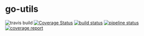 # go-utils
![travis build](https://img.shields.io/travis/mailoman/go-utils.svg)
[![Coverage Status](https://coveralls.io/repos/github/mailoman/go-utils/badge.svg)](https://coveralls.io/github/mailoman/go-utils)
[![build status](http://gitlab.webz.asia/mailoman/go-utils/badges/master/build.svg)](http://gitlab.webz.asia/mailoman/go-utils/commits/master)
[![pipeline status](http://gitlab.webz.asia/mailoman/go-utils/badges/master/pipeline.svg)](http://gitlab.webz.asia/mailoman/go-utils/commits/master)
[![coverage report](http://gitlab.webz.asia/mailoman/go-utils/badges/master/coverage.svg)](http://gitlab.webz.asia/mailoman/go-utils/commits/master)
